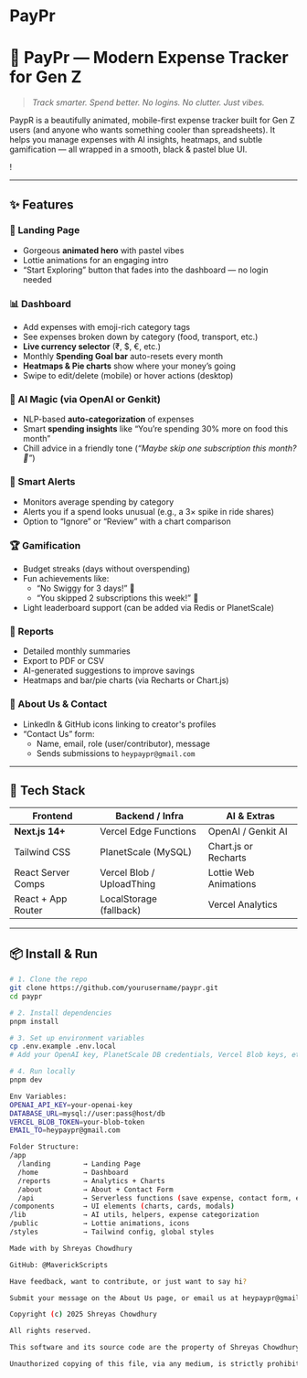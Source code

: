 # PayPr

# 💸 PayPr — Modern Expense Tracker for Gen Z

> _Track smarter. Spend better. No logins. No clutter. Just vibes._  

PaypR is a beautifully animated, mobile-first expense tracker built for Gen Z users (and anyone who wants something cooler than spreadsheets). It helps you manage expenses with AI insights, heatmaps, and subtle gamification — all wrapped in a smooth, black & pastel blue UI.

!

---

## ✨ Features

### 🛬 Landing Page
- Gorgeous **animated hero** with pastel vibes
- Lottie animations for an engaging intro
- “Start Exploring” button that fades into the dashboard — no login needed

### 📊 Dashboard
- Add expenses with emoji-rich category tags
- See expenses broken down by category (food, transport, etc.)
- **Live currency selector** (₹, $, €, etc.)
- Monthly **Spending Goal bar** auto-resets every month
- **Heatmaps & Pie charts** show where your money’s going
- Swipe to edit/delete (mobile) or hover actions (desktop)

### 🤖 AI Magic (via OpenAI or Genkit)
- NLP-based **auto-categorization** of expenses
- Smart **spending insights** like “You’re spending 30% more on food this month”
- Chill advice in a friendly tone (_“Maybe skip one subscription this month? 🤔”_)

### 🎯 Smart Alerts
- Monitors average spending by category
- Alerts you if a spend looks unusual (e.g., a 3× spike in ride shares)
- Option to “Ignore” or “Review” with a chart comparison

### 🏆 Gamification
- Budget streaks (days without overspending)
- Fun achievements like:
  - “No Swiggy for 3 days!” 🍱  
  - “You skipped 2 subscriptions this week!” 🎉
- Light leaderboard support (can be added via Redis or PlanetScale)

### 📁 Reports
- Detailed monthly summaries
- Export to PDF or CSV
- AI-generated suggestions to improve savings
- Heatmaps and bar/pie charts (via Recharts or Chart.js)

### 💬 About Us & Contact
- LinkedIn & GitHub icons linking to creator's profiles
- “Contact Us” form:
  - Name, email, role (user/contributor), message
  - Sends submissions to `heypaypr@gmail.com`

---

## 🧱 Tech Stack

| Frontend            | Backend / Infra          | AI & Extras              |
|---------------------|--------------------------|--------------------------|
| **Next.js 14+**     | Vercel Edge Functions     | OpenAI / Genkit AI       |
| Tailwind CSS        | PlanetScale (MySQL)      | Chart.js or Recharts     |
| React Server Comps  | Vercel Blob / UploadThing| Lottie Web Animations    |
| React + App Router  | LocalStorage (fallback)  | Vercel Analytics         |

---

## 📦 Install & Run

```bash
# 1. Clone the repo
git clone https://github.com/yourusername/paypr.git
cd paypr

# 2. Install dependencies
pnpm install

# 3. Set up environment variables
cp .env.example .env.local
# Add your OpenAI key, PlanetScale DB credentials, Vercel Blob keys, etc.

# 4. Run locally
pnpm dev

Env Variables:
OPENAI_API_KEY=your-openai-key
DATABASE_URL=mysql://user:pass@host/db
VERCEL_BLOB_TOKEN=your-blob-token
EMAIL_TO=heypaypr@gmail.com

Folder Structure:
/app
  /landing        → Landing Page
  /home           → Dashboard
  /reports        → Analytics + Charts
  /about          → About + Contact Form
  /api            → Serverless functions (save expense, contact form, etc.)
/components       → UI elements (charts, cards, modals)
/lib              → AI utils, helpers, expense categorization
/public           → Lottie animations, icons
/styles           → Tailwind config, global styles

Made with by Shreyas Chowdhury

GitHub: @MaverickScripts

Have feedback, want to contribute, or just want to say hi?

Submit your message on the About Us page, or email us at heypaypr@gmail.com

Copyright (c) 2025 Shreyas Chowdhury

All rights reserved.

This software and its source code are the property of Shreyas Chowdhury ("the Author").

Unauthorized copying of this file, via any medium, is strictly prohibited. No part of this repository may be reproduced, distributed, or transmitted in any form or by any means without the prior written permission of the Author.
